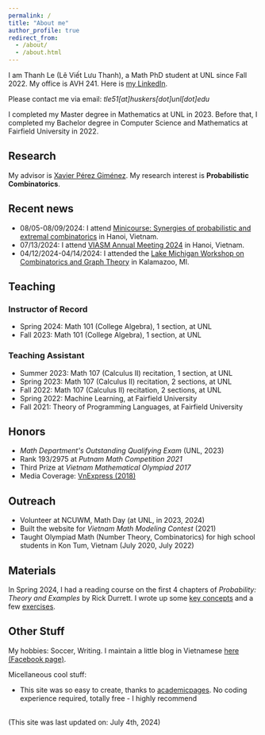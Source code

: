 ```yaml
---
permalink: /
title: "About me"
author_profile: true
redirect_from: 
  - /about/
  - /about.html
---
```


I am Thanh Le (Lê Viết Lưu Thanh), a Math PhD student at UNL since Fall 2022. My office is AVH 241. Here is [my LinkedIn](https://www.linkedin.com/in/thanhle30/). 

Please contact me via email: *tle51[at]huskers[dot]unl[dot]edu*

I completed my Master degree in Mathematics at UNL in 2023. Before that, I completed my Bachelor degree in Computer Science and Mathematics at Fairfield University in 2022.

## Research
My advisor is [Xavier Pérez Giménez](https://www.math.unl.edu/~xperezgimenez2/ "Xavier's homepage"). My research interest is **Probabilistic Combinatorics**.

## Recent news
- 08/05-08/09/2024: I attend [Minicourse: Synergies of probabilistic and extremal combinatorics](https://viasm.edu.vn/hdkh/minicourse-synergies-of-probabilistic-and-extremal-combinatorics) in Hanoi, Vietnam.
- 07/13/2024: I attend [VIASM Annual Meeting 2024](https://viasm.edu.vn/en/hdkh/AM2024) in Hanoi, Vietnam.
- 04/12/2024-04/14/2024: I attended the [Lake Michigan Workshop on Combinatorics and Graph Theory](https://sites.google.com/wmich.edu/dudek/9th-lake-michigan-workshop) in Kalamazoo, MI.

## Teaching
### Instructor of Record
- Spring 2024: Math 101 (College Algebra), 1 section, at UNL
- Fall 2023: Math 101 (College Algebra), 1 section, at UNL

### Teaching Assistant
- Summer 2023: Math 107 (Calculus II) recitation, 1 section, at UNL
- Spring 2023: Math 107 (Calculus II) recitation, 2 sections, at UNL
- Fall 2022: Math 107 (Calculus II) recitation, 2 sections, at UNL
- Spring 2022: Machine Learning, at Fairfield University
- Fall 2021: Theory of Programming Languages, at Fairfield University

## Honors
- _Math Department's Outstanding Qualifying Exam_ (UNL, 2023)
- Rank 193/2975 at *Putnam Math Competition 2021*
- Third Prize at *Vietnam Mathematical Olympiad 2017*
- Media Coverage: [VnExpress (2018)](https://vnexpress.net/nam-sinh-kon-tum-duoc-5-dai-hoc-my-moi-hoc-bong-3788586.html)

## Outreach
- Volunteer at NCUWM, Math Day (at UNL, in 2023, 2024)
- Built the website for *Vietnam Math Modeling Contest* (2021)
- Taught Olympiad Math (Number Theory, Combinatorics) for high school students in Kon Tum, Vietnam (July 2020, July 2022)

## Materials
In Spring 2024, I had a reading course on the first 4 chapters of *Probability: Theory and Examples* by Rick Durrett. I wrote up some [key concepts](/files/Durrett_Book_Theory.pdf) and a few [exercises](/files/Durrett_Book_Exercises.pdf).

## Other Stuff
My hobbies: Soccer, Writing. I maintain a little blog in Vietnamese [here \(Facebook page\)](https://www.facebook.com/thanhlewriter).

Micellaneous cool stuff:
- This site was so easy to create, thanks to [academicpages](https://academicpages.github.io/). No coding experience required, totally free - I highly recommend

<br>
(This site was last updated on: July 4th, 2024)
